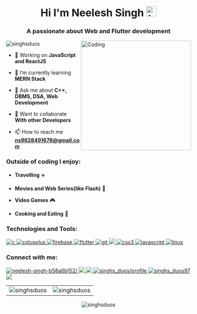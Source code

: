 



<h1 align="center">Hi I'm Neelesh Singh <img src="https://user-images.githubusercontent.com/1303154/88677602-1635ba80-d120-11ea-84d8-d263ba5fc3c0.gif" width="28px" alt="hi"></h1>
<h3 align="center">A passionate about Web and Flutter development</h3>

 <img align="right" alt="Coding" width="300" height="300" src="gif/animation.gif">
 <p align="left"> <img src="https://komarev.com/ghpvc/?username=singhsduos&label=Profile%20views&color=0e75b6&style=flat" alt="singhsduos" /> </p>


- 🔭 Working on **JavaScript and ReactJS**

- 🌱 I’m currently learning **MERN Stack**

- 💬 Ask me about **C++, DBMS, DSA, Web Development**

- 👯 Want to collaborate **With other Developers**

- 📫 How to reach me **ns9628491678@gmail.com**

<h3 align="left">Outside of coding I enjoy:</h3>

- **Travelling** ✈️

- **Movies and Web Series(like Flash)** 🎥 

- **Video Games** 🎮
 
- **Cooking and Eating** 🥣

<h3 align="left">Technologies and Tools:</h3>
<p align="left"> <a href="https://www.cprogramming.com/" target="_blank"> <img src="https://img.shields.io/badge/C-A8B9CC?style=for-the-badge&logo=C&logoColor=white" alt="c" /> </a> <a href="https://www.w3schools.com/cpp/" target="_blank"> <img src="https://img.shields.io/badge/C++-00599C?style=for-the-badge&logo=C++&logoColor=white" alt="cplusplus" /> </a> <a href="https://firebase.google.com/" target="_blank"> <img src="https://img.shields.io/badge/Firebase-FFCA28?style=for-the-badge&logo=Firebase&logoColor=white" alt="firebase" /> </a> <a href="https://flutter.dev" target="_blank"> <img src="https://img.shields.io/badge/Flutter-02569B?style=for-the-badge&logo=Flutter&logoColor=white" alt="flutter" /> </a> <a href="https://git-scm.com/" target="_blank"> <img src="https://img.shields.io/badge/git-e84d31?style=for-the-badge&logo=git&logoColor=white" alt="git" /> </a> <a href="https://www.w3schools.com/html/" target="_blank"> <img src="https://img.shields.io/badge/HTML5-E34F26?style=for-the-badge&logo=html5&logoColor=white" /> </a> <a href="https://www.w3schools.com/css/" target="_blank"> <img src="https://img.shields.io/badge/CSS3-1572B6?style=for-the-badge&logo=css3&logoColor=white" alt="css3"/> </a> <a href="https://developer.mozilla.org/en-US/docs/Web/JavaScript" target="_blank"> <img src="https://img.shields.io/badge/JavaScript-323330?style=for-the-badge&logo=javascript&logoColor=F7DF1E" alt="javascript"/> </a> <a href="https://www.linux.org/" target="_blank"> <img src="https://img.shields.io/badge/Linux-FCC624?style=for-the-badge&logo=Linux&logoColor=white" alt="linux" /> </a> </p>


<h3 align="left">Connect with me:</h3>
<p align="left"> <a href="https://linkedin.com/in/neelesh-singh-b58a6b152/" target="blank"> <img src="https://img.shields.io/badge/LinkedIn-0077B5?style=for-the-badge&logo=linkedin&logoColor=white" alt="neelesh-singh-b58a6b152/" /> </a>
<a href="https://www.hackerrank.com/ns9628491678" target="blank"><img src="https://img.shields.io/badge/HackerRank-00EA64?style=for-the-badge&logo=HackerRank&logoColor=white" /> </a>
<a href="https://www.leetcode.com/ns9628491678" target="blank"><img src="https://img.shields.io/badge/LeetCode-FFA116?style=for-the-badge&logo=LeetCode&logoColor=white" /> </a>
<a href="https://auth.geeksforgeeks.org/user/singhs_duos/profile" target="blank"><img src="https://img.shields.io/badge/GeeksforGeeks-2F8D46?style=for-the-badge&logo=GeeksforGeeks&logoColor=white" alt="singhs_duos/profile"/> </a>
<a href="https://dev.to/singhs_duos97" target="blank"><img src="https://img.shields.io/badge/dev.to-0A0A0A?style=for-the-badge&logo=dev.to&logoColor=white" alt="singhs_duos97"/> </a> <a href="https://twitter.com/singhs_duos" target="blank"><img src="https://img.shields.io/badge/Twitter-1DA1F2?style=for-the-badge&logo=twitter&logoColor=white" /> </a>
</p>


<table>
  <tr>
    <td><img align="center" src="https://github-readme-stats.vercel.app/api?username=singhsduos&show_icons=true&locale=en&theme=dark" alt="singhsduos" /></td>
<td><img src="https://github-readme-stats.vercel.app/api/top-langs?username=singhsduos&show_icons=true&locale=en&theme=dark" alt="singhsduos" /></td>
  </tr>
<table>

  <div align="center">
<p><img align="center" src="https://github-readme-streak-stats.herokuapp.com/?user=singhsduos&theme=dark" alt="singhsduos" /></p>
  </div>
 
